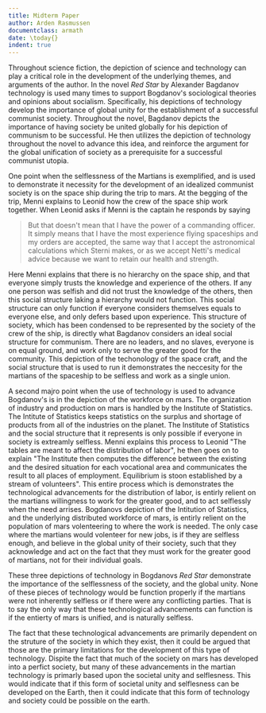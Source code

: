 ```yaml
---
title: Midterm Paper
author: Arden Rasmussen
documentclass: armath
date: \today{}
indent: true
---
```


Throughout science fiction, the depiction of science and technology can play a
critical role in the development of the underlying themes, and arguments of the
author. In the novel *Red Star* by Alexander Bagdanov technology is used many
times to support Bogdanov's sociological theories and opinions about socialism.
Specifically, his depictions of technology develop the importance of global
unity for the establishment of a successful communist society. Throughout the
novel, Bagdanov depicts the importance of having society be united globally for
his depiction of communism to be successful. He then utilizes the depiction of
technology throughout the novel to advance this idea, and reinforce the
argument for the global unification of society as a prerequisite for a
successful communist utopia.

One point when the selflessness of the Martians is exemplified, and is used to
demonstrate it necessity for the development of an idealized communist society
is on the space ship during the trip to mars. At the begging of the trip, Menni
explains to Leonid how the crew of the space ship work together. When Leonid
asks if Menni is the captain he responds by saying

> But that doesn't mean that I have the power of a commanding officer. It
> simply means that I have the most experience flying spaceships and my orders
> are accepted, the same way that I accept the astronomical calculations which
> Sterni makes, or as we accept Netti's medical advice because we want to
> retain our health and strength.

Here Menni explains that there is no hierarchy on the space ship, and that
everyone simply trusts the knowledge and experience of the others. If any one
person was selfish and did not trust the knowledge of the others, then this
social structure laking a hierarchy would not function. This social structure
can only function if everyone considers themselves equals to everyone else, and
only defers based upon experience. This structure of society, which has been
condensed to be represented by the society of the crew of the ship, is directly
what Bagdanov considers an ideal social structure for communism. There are no
leaders, and no slaves, everyone is on equal ground, and work only to serve the
greater good for the community. This depiction of the techonology of the space
craft, and the social structure that is used to run it demonstrates the
neccesity for the martians of the spaceship to be selfless and work as a single
union.

A second majro point when the use of technology is used to advance Bogdanov's
is in the depiction of the workforce on mars. The organization of industry and
production on mars is handled by the Institute of Statistics. The Intitute of
Statistics keeps statistics on the surplus and shortage of products from all of
the industries on the planet. The Institute of Statistics and the social
structure that it represents is only possible if everyone in society is
extreamly selfless. Menni explains this process to Leonid "The tables are meant
to affect the distribution of labor", he then goes on to explain "The Institute
then computes the difference between the existing and the desired situation for
each vocational area and communicates the result to all places of employment.
Equilibrium is stoon established by a stream of volunteers". This entire
process which is demonstrates the technological advancements for the
distribution of labor, is entirly relient on the martians willingness to work
for the greater good, and to act selflessly when the need arrises. Bogdanovs
depiction of the Intitution of Statistics, and the underlying distributed
workforce of mars, is entirly relient on the population of mars volenteering to
where the work is needed. The only case where the martians would volenteer for
new jobs, is if they are selfless enough, and believe in the global unity of
their society, such that they acknowledge and act on the fact that they must
work for the greater good of martians, not for their individual goals.

These three depictions of technology in Bogdanovs *Red Star* demonstrate the
importance of the selflessness of the society, and the global unity. None of
these pieces of technology would be function properly if the martians were not
inherently selfless or if there were any conflicting parties. That is to say
the only way that these technological advancements can function is if the
entierty of mars is unified, and is naturally selfless.

The fact that these technological advancements are primarily dependent on the
struture of the society in which they exist, then it could be argued that those
are the primary limitations for the development of this type of technology.
Dispite the fact that much of the society on mars has developed into a perfict
society, but many of these advancements in the martian technology is primarly
based upon the societal unity and selflesness. This would indicate that if this
form of societal unity and selflesness can be developed on the Earth, then it
could indicate that this form of technology and society could be possible on
the earth.

